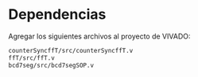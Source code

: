 # Dependencias
Agregar los siguientes archivos al proyecto de VIVADO:
```bash
counterSyncffT/src/counterSyncffT.v
ffT/src/ffT.v
bcd7seg/src/bcd7segSOP.v
```
